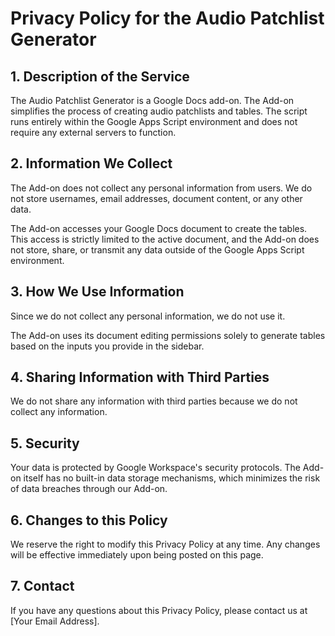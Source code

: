 # Privacy Policy for the Audio Patchlist Generator

## 1. Description of the Service
The Audio Patchlist Generator is a Google Docs add-on. The Add-on simplifies the process of creating audio patchlists and tables. The script runs entirely within the Google Apps Script environment and does not require any external servers to function.

## 2. Information We Collect
The Add-on does not collect any personal information from users. We do not store usernames, email addresses, document content, or any other data.

The Add-on accesses your Google Docs document to create the tables. This access is strictly limited to the active document, and the Add-on does not store, share, or transmit any data outside of the Google Apps Script environment.

## 3. How We Use Information
Since we do not collect any personal information, we do not use it.

The Add-on uses its document editing permissions solely to generate tables based on the inputs you provide in the sidebar.

## 4. Sharing Information with Third Parties
We do not share any information with third parties because we do not collect any information.

## 5. Security
Your data is protected by Google Workspace's security protocols. The Add-on itself has no built-in data storage mechanisms, which minimizes the risk of data breaches through our Add-on.

## 6. Changes to this Policy
We reserve the right to modify this Privacy Policy at any time. Any changes will be effective immediately upon being posted on this page.

## 7. Contact
If you have any questions about this Privacy Policy, please contact us at [Your Email Address].
